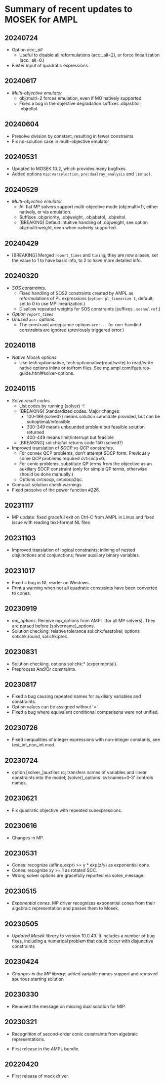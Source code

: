 Summary of recent updates to MOSEK for AMPL
===========================================


## 20240724
- Option *acc:_all*
	- Useful to disable all reformulations (acc:_all=2),
		or force linearization (acc:_all=0.)
- Faster input of quadratic expressions.


## 20240617
- *Multi-objective emulator*
	- obj:multi=2 forces emulation, even if MO natively supported.
	- Fixed a bug in the objective degradation suffixes
		.objasbtol, .objreltol.


## 20240604
- Presolve division by constant, resulting in fewer constraints
- Fix no-solution case in multi-objective emulator


## 20240531
- Updated to MOSEK 10.2, which provides many bugfixes.
- Added options `mip:varselection`, `pre:dualray_analysis` and 
  `lim:sol`.


## 20240529
- *Multi-objective emulator*
	- All flat MP solvers support multi-objective mode (obj:multi=1),
		either natively, or via emulation.
	- Suffixes .objpriority, .objweight, .objabstol, .objreltol.
	- [BREAKING] Default intuitive handling of .objweight,
		see option obj:multi:weight, even when natively supported.


## 20240429
- [BREAKING] Merged `report_times` and `timing`; they 
  are now aliases, set the value to 1 to have basic info,
  to 2 to have more detailed info.

  
## 20240320
- *SOS constraints*.
  - Fixed handling of SOS2 constraints created by AMPL
    as reformulations of PL expressions (`option
    pl_linearize 1`, default; set to 0 to use 
    MP linearization.)
  - Disallow repeated weights for SOS constraints
    (suffixes `.sosno`/`.ref`.)
- *Option `report_times`* 
- *Unused `acc:` options*.
  - The constraint acceptance options `acc:...`
    for non-handled constraints are ignored
    (previously triggered error.)


## 20240118
- *Native Mosek options*
  - Use tech:optionnative, tech:optionnative(read/write)
    to read/write native options inline or to/from files.
    See mp.ampl.com/features-guide.html#solver-options.


## 20240115
- *Solve result codes*
  - List codes by running (solver) -!
  - [BREAKING] Standardized codes. Major changes:
    - 100-199 (solved?) means solution candidate
      provided, but can be suboptimal/infeasible
    - 300-349 means unbounded problem but
      feasible solution returned
    - 400-449 means limit/interrupt but feasible
  - [BREAKING] sol:chk:fail returns code 150 (solved?)
- Improved translation of *SOCP vs QCP constraints*.
  - For convex QCP problems, don't attempt SOCP form.
    Previously some QCP problems required cvt:socp=0.
  - For conic problems, substitute QP terms
    from the objective as an auxiliary SOCP constraint
    (only for simple QP terms, otherwise should be
    done manually.)
  - Options cvt:socp, cvt:socp2qc.
- Compact solution check warnings
- Fixed presolve of the power function #226.


## 20231117
- MP update: fixed graceful exit on Ctrl-C from AMPL in Linux
  and fixed issue with reading text-format NL files


## 20231103
- Improved translation of logical constraints:
  inlining of nested disjunctions and conjunctions;
  fewer auxiliary binary variables.


## 20231017
- Fixed a bug in NL reader on Windows.
- Print a warning when not all quadratic constraints
    have been converted to cones.


## 20230919
- *mp_options*.
	Receive mp_options from AMPL (for all MP solvers).
	They are parsed before (solvername)_options.
- Solution checking: relative tolerance
	sol:chk:feastolrel; options sol:chk:round, sol:chk:prec.


## 20230831
- Solution checking, options sol:chk:* (experimental).
- Preprocess And/Or constraints.


## 20230817
- Fixed a bug causing repeated names for
  auxiliary variables and constraints.
- Option values can be assigned without '='.
- Fixed a bug where equivalent conditional
  comparisons were not unified.


## 20230726
- Fixed inequalities of integer expressions with
  non-integer constants, see test_int_non_int.mod.


## 20230724
- option [solver_]auxfiles rc; transfers names
	of variables and linear constraints into the model;
	(solver)_options 'cvt:names=0-3' controls names.


## 20230621
- Fix quadratic objective with repeated subexpressions.


## 20230616
- Changes in MP.


## 20230531
- Cones: recognize (affine_expr) >= y * exp(z/y)
  as exponential cone.
- Cones: recognize xy >= 1 as rotated SOC.
- Wrong solver options are gracefully reported via
  solve_message.


## 20230515
- *Exponential cones*. MP driver recognizes exponential
  cones from their algebraic representation and passes
  them to Mosek.


## 20230505
- *Updated Mosek library* to version 10.0.43. It includes a 
  number of bug fixes, including a numerical problem that 
  could occur with disjunctive constraints


## 20230424
- *Changes in the MP library*: added variable names support
  and removed spurious starting solution
  

## 20230330
- Removed the message on missing dual solution for MIP.


## 20230321
- Recognition of second-order conic constraints
  from algebraic representations.

- First release in the AMPL bundle.


## 20220420
- First release of mock driver.

